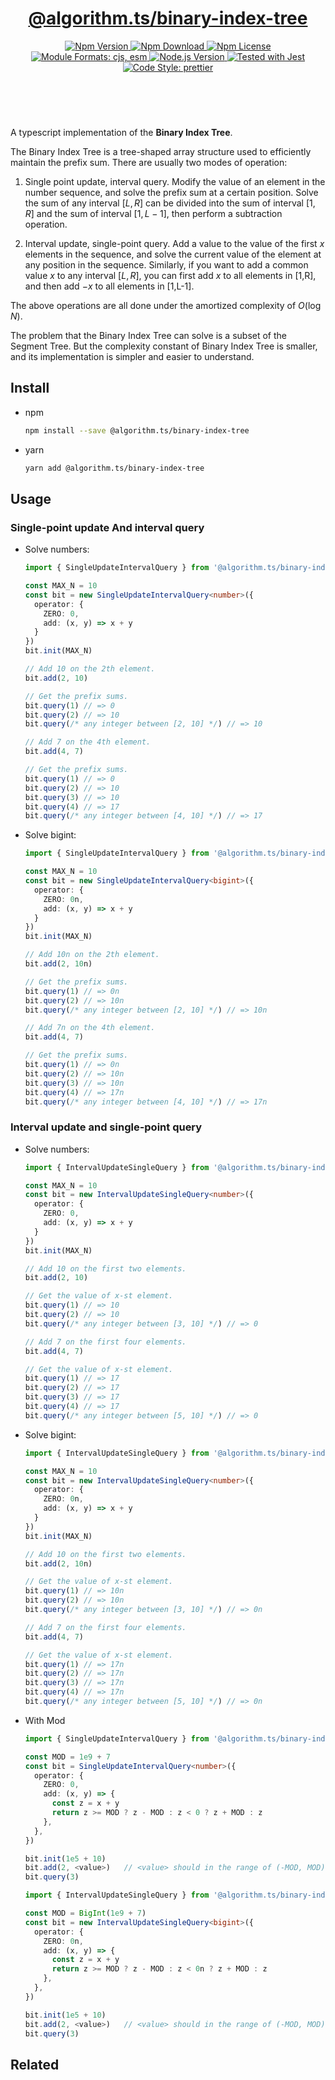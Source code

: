 <header>
  <h1 align="center">
    <a href="https://github.com/guanghechen/algorithm.ts/tree/@algorithm.ts/binary-index-tree@3.1.1/packages/binary-index-tree#readme">@algorithm.ts/binary-index-tree</a>
  </h1>
  <div align="center">
    <a href="https://www.npmjs.com/package/@algorithm.ts/binary-index-tree">
      <img
        alt="Npm Version"
        src="https://img.shields.io/npm/v/@algorithm.ts/binary-index-tree.svg"
      />
    </a>
    <a href="https://www.npmjs.com/package/@algorithm.ts/binary-index-tree">
      <img
        alt="Npm Download"
        src="https://img.shields.io/npm/dm/@algorithm.ts/binary-index-tree.svg"
      />
    </a>
    <a href="https://www.npmjs.com/package/@algorithm.ts/binary-index-tree">
      <img
        alt="Npm License"
        src="https://img.shields.io/npm/l/@algorithm.ts/binary-index-tree.svg"
      />
    </a>
    <a href="#install">
      <img
        alt="Module Formats: cjs, esm"
        src="https://img.shields.io/badge/module_formats-cjs%2C%20esm-green.svg"
      />
    </a>
    <a href="https://github.com/nodejs/node">
      <img
        alt="Node.js Version"
        src="https://img.shields.io/node/v/@algorithm.ts/binary-index-tree"
      />
    </a>
    <a href="https://github.com/facebook/jest">
      <img
        alt="Tested with Jest"
        src="https://img.shields.io/badge/tested_with-jest-9c465e.svg"
      />
    </a>
    <a href="https://github.com/prettier/prettier">
      <img
        alt="Code Style: prettier"
        src="https://img.shields.io/badge/code_style-prettier-ff69b4.svg?style=flat-square"
      />
    </a>
  </div>
</header>
<br/>


A typescript implementation of the **Binary Index Tree**.

The Binary Index Tree is a tree-shaped array structure used to efficiently maintain the prefix sum.
There are usually two modes of operation:

1. Single point update, interval query. Modify the value of an element in the number sequence, and
   solve the prefix sum at a certain position. Solve the sum of any interval $[L, R]$ can be divided
   into the sum of interval $[1,R]$ and the sum of interval $[1, L-1]$, then perform a subtraction
   operation.

2. Interval update, single-point query. Add a value to the value of the first $x$ elements in the
   sequence, and solve the current value of the element at any position in the sequence. Similarly,
   if you want to add a common value $x$ to any interval $[L, R]$, you can first add $x$ to all
   elements in [1,R], and then add $-x$ to all elements in [1,L-1]. 

The above operations are all done under the amortized complexity of $O(\log N)$.

The problem that the Binary Index Tree can solve is a subset of the Segment Tree. But the complexity
constant of Binary Index Tree is smaller, and its implementation is simpler and easier to understand.


## Install

* npm

  ```bash
  npm install --save @algorithm.ts/binary-index-tree
  ```

* yarn

  ```bash
  yarn add @algorithm.ts/binary-index-tree
  ```


## Usage

### Single-point update And interval query

* Solve numbers:

  ```typescript {3}
  import { SingleUpdateIntervalQuery } from '@algorithm.ts/binary-index-tree'

  const MAX_N = 10
  const bit = new SingleUpdateIntervalQuery<number>({ 
    operator: {
      ZERO: 0,
      add: (x, y) => x + y
    }
  })
  bit.init(MAX_N)

  // Add 10 on the 2th element.
  bit.add(2, 10)

  // Get the prefix sums.
  bit.query(1) // => 0
  bit.query(2) // => 10
  bit.query(/* any integer between [2, 10] */) // => 10

  // Add 7 on the 4th element.
  bit.add(4, 7)

  // Get the prefix sums.
  bit.query(1) // => 0
  bit.query(2) // => 10
  bit.query(3) // => 10
  bit.query(4) // => 17
  bit.query(/* any integer between [4, 10] */) // => 17
  ```

* Solve bigint:

  ```typescript {6}
  import { SingleUpdateIntervalQuery } from '@algorithm.ts/binary-index-tree'

  const MAX_N = 10
  const bit = new SingleUpdateIntervalQuery<bigint>({
    operator: {
      ZERO: 0n,
      add: (x, y) => x + y
    }
  })
  bit.init(MAX_N)

  // Add 10n on the 2th element.
  bit.add(2, 10n)

  // Get the prefix sums.
  bit.query(1) // => 0n
  bit.query(2) // => 10n
  bit.query(/* any integer between [2, 10] */) // => 10n

  // Add 7n on the 4th element.
  bit.add(4, 7)

  // Get the prefix sums.
  bit.query(1) // => 0n
  bit.query(2) // => 10n
  bit.query(3) // => 10n
  bit.query(4) // => 17n
  bit.query(/* any integer between [4, 10] */) // => 17n
  ```

### Interval update and single-point query

* Solve numbers:

  ```typescript {3}
  import { IntervalUpdateSingleQuery } from '@algorithm.ts/binary-index-tree'

  const MAX_N = 10
  const bit = new IntervalUpdateSingleQuery<number>({
    operator: {
      ZERO: 0,
      add: (x, y) => x + y
    }
  })
  bit.init(MAX_N)

  // Add 10 on the first two elements.
  bit.add(2, 10)

  // Get the value of x-st element.
  bit.query(1) // => 10
  bit.query(2) // => 10
  bit.query(/* any integer between [3, 10] */) // => 0

  // Add 7 on the first four elements.
  bit.add(4, 7)

  // Get the value of x-st element.
  bit.query(1) // => 17
  bit.query(2) // => 17
  bit.query(3) // => 17
  bit.query(4) // => 17
  bit.query(/* any integer between [5, 10] */) // => 0
  ```

* Solve bigint:

  ```typescript {6}
  import { IntervalUpdateSingleQuery } from '@algorithm.ts/binary-index-tree'

  const MAX_N = 10
  const bit = new IntervalUpdateSingleQuery<number>({
    operator: {
      ZERO: 0n,
      add: (x, y) => x + y
    }
  })
  bit.init(MAX_N)

  // Add 10 on the first two elements.
  bit.add(2, 10n)

  // Get the value of x-st element.
  bit.query(1) // => 10n
  bit.query(2) // => 10n
  bit.query(/* any integer between [3, 10] */) // => 0n

  // Add 7 on the first four elements.
  bit.add(4, 7)

  // Get the value of x-st element.
  bit.query(1) // => 17n
  bit.query(2) // => 17n
  bit.query(3) // => 17n
  bit.query(4) // => 17n
  bit.query(/* any integer between [5, 10] */) // => 0n
  ```

* With Mod

  ```typescript
  import { SingleUpdateIntervalQuery } from '@algorithm.ts/binary-index-tree'

  const MOD = 1e9 + 7
  const bit = SingleUpdateIntervalQuery<number>({
    operator: {
      ZERO: 0,
      add: (x, y) => {
        const z = x + y
        return z >= MOD ? z - MOD : z < 0 ? z + MOD : z
      },
    },
  })

  bit.init(1e5 + 10)
  bit.add(2, <value>)   // <value> should in the range of (-MOD, MOD)
  bit.query(3)
  ```

  ```typescript
  import { IntervalUpdateSingleQuery } from '@algorithm.ts/binary-index-tree'

  const MOD = BigInt(1e9 + 7)
  const bit = new IntervalUpdateSingleQuery<bigint>({
    operator: {
      ZERO: 0n,
      add: (x, y) => {
        const z = x + y
        return z >= MOD ? z - MOD : z < 0n ? z + MOD : z
      },
    }, 
  })
  
  bit.init(1e5 + 10)
  bit.add(2, <value>)   // <value> should in the range of (-MOD, MOD)
  bit.query(3)
  ```


## Related


[homepage]: https://github.com/guanghechen/algorithm.ts/tree/@algorithm.ts/binary-index-tree@3.1.1/packages/binary-index-tree#readme
[binary-index-tree]: https://me.guanghechen.com/post/algorithm/shuffle/#heading-binary-index-tree